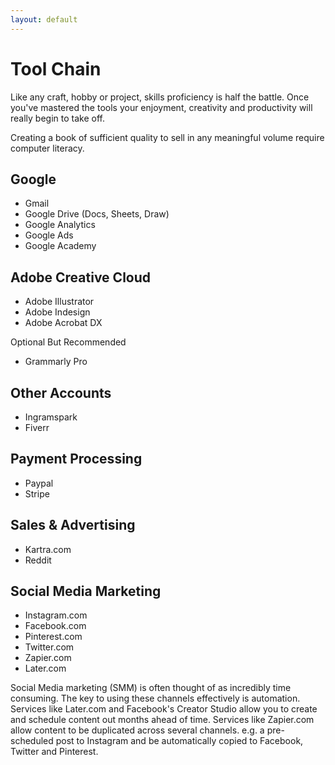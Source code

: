 ```yaml
---
layout: default 
---
```

# Tool Chain
Like any craft, hobby or project, skills proficiency is half the battle. Once you've mastered the tools your enjoyment, creativity and productivity will really begin to take off.

Creating a book of sufficient quality to sell in any meaningful volume require computer literacy.  

## Google
* Gmail
* Google Drive (Docs, Sheets, Draw)
* Google Analytics
* Google Ads
* Google Academy

## Adobe Creative Cloud
* Adobe Illustrator
* Adobe Indesign
* Adobe Acrobat DX

Optional But Recommended
* Grammarly Pro

## Other Accounts
* Ingramspark
* Fiverr

## Payment Processing
* Paypal
* Stripe

## Sales & Advertising
* Kartra.com
* Reddit

## Social Media Marketing
* Instagram.com
* Facebook.com
* Pinterest.com
* Twitter.com  
* Zapier.com
* Later.com

Social Media marketing (SMM) is often thought of as incredibly time consuming. The key to using these channels effectively is automation. Services like Later.com and Facebook's Creator Studio allow you to create and schedule content out months ahead of time. Services like Zapier.com allow content to be duplicated across several channels. e.g. a pre-scheduled post to Instagram and be automatically copied to Facebook, Twitter and Pinterest.